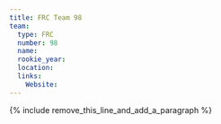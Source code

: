 ```yaml
---
title: FRC Team 98
team:
  type: FRC
  number: 98
  name:
  rookie_year:
  location:
  links:
    Website:
---
```


{% include remove_this_line_and_add_a_paragraph %}